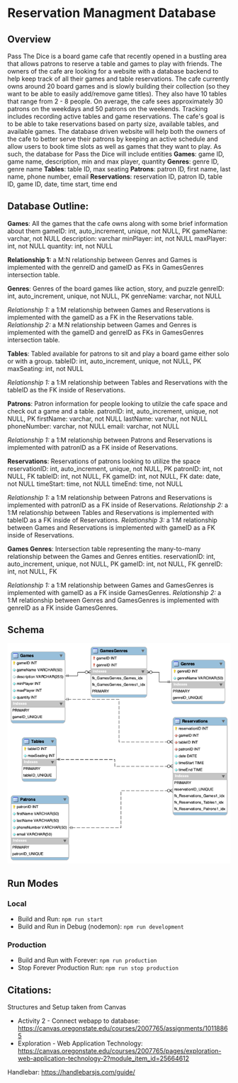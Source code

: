 # Reservation Managment Database

## Overview
Pass The Dice is a board game cafe that recently opened in a bustling area that allows patrons to reserve a table and games to play with friends. The owners of the cafe are looking for a website with a database backend to help keep track of all their games and table reservations. 
The cafe currently owns around 20 board games and is slowly building their collection (so they want to be able to easily add/remove game titles). They also have 10 tables that range from 2 - 8 people. On average, the cafe sees approximately 30 patrons on the weekdays and 50 patrons on the weekends. 
Tracking includes recording active tables and game reservations. The cafe's goal is to be able to take reservations based on party size, available tables, and available games. 
The database driven website will help both the owners of the cafe to better serve their patrons by keeping an active schedule and allow users to book time slots as well as games that they want to play.
As such, the database for Pass the Dice will include entities
**Games**: game ID, game name, description, min and max player, quantity
**Genres**: genre ID, genre name
**Tables**: table ID, max seating
**Patrons**: patron ID, first name, last name, phone number, email
**Reservations**: reservation ID, patron ID, table ID, game ID, date, time start, time end 

## Database Outline:
**Games**: All the games that the cafe owns along with some brief information about them
gameID: int, auto_increment, unique, not NULL, PK
gameName: varchar, not NULL
description: varchar
minPlayer: int, not NULL
maxPlayer: int, not NULL
quantity: int, not NULL

**Relationship 1:** a M:N relationship between Genres and Games is implemented with the genreID and gameID as FKs in GamesGenres intersection table.

**Genres**: Genres of the board games like action, story, and puzzle
genreID: int, auto_increment, unique, not NULL, PK
genreName: varchar, not NULL 

*Relationship 1:* a 1:M relationship between Games and Reservations is implemented with the gameID as a FK in the Reservations table.
*Relationship 2:* a M:N relationship between Games and Genres is implemented with the gameID and genreID as FKs in GamesGenres intersection table.

**Tables**: Tabled available for patrons to sit and play a board game either solo or with a group.
tableID: int, auto_increment, unique, not NULL, PK
maxSeating: int, not NULL

*Relationship 1:* a 1:M relationship between Tables and Reservations with the tableID as the FK inside of Reservations.

**Patrons**: Patron information for people looking to utilzie the cafe space and check out a game and a table.
patronID: int, auto_increment, unique, not NULL, PK 
firstName: varchar, not NULL
lastName: varchar, not NULL
phoneNumber: varchar, not NULL
email: varchar, not NULL

*Relationship 1:* a 1:M relationship between Patrons and Reservations is implemented with patronID as a FK inside of Reservations.

**Reservations**: Reservations of patrons looking to utilize the space
reservationID: int, auto_increment, unique, not NULL, PK
patronID: int, not NULL, FK
tableID: int, not NULL, FK
gameID: int, not NULL, FK
date: date, not NULL
timeStart: time, not NULL
timeEnd: time, not NULL

*Relationship 1:* a 1:M relationship between Patrons and Reservations is implemented with patronID as a FK inside of Reservations.
*Relationship 2:* a 1:M relationship between Tables and Reservations is implemented with tableID as a FK inside of Reservations.
*Relationship 3:* a 1:M relationship between Games and Reservations is implemented with gameID as a FK inside of Reservations.

**Games Genres**: Intersection table representing the many-to-many relationship between the Games and Genres entities.
reservationID: int, auto_increment, unique, not NULL, PK
gameID: int, not NULL, FK
genreID: int, not NULL, FK

*Relationship 1:* a 1:M relationship between Games and GamesGenres is implemented with gameID as a FK inside GamesGenres.
*Relationship 2:*  a 1:M relationship between Genres and GamesGenres is implemented with genreID as a FK inside GamesGenres.

## Schema 
![Schema for DB](./schema.png)

## Run Modes
### Local
* Build and Run: `npm run start`
* Build and Run in Debug (nodemon): `npm run development`

### Production
* Build and Run with Forever: `npm run production`
* Stop Forever Production Run: `npm run stop production`

## Citations:
Structures and Setup taken from Canvas 
* Activity 2 - Connect webapp to database: https://canvas.oregonstate.edu/courses/2007765/assignments/10118865
* Exploration - Web Application Technology: https://canvas.oregonstate.edu/courses/2007765/pages/exploration-web-application-technology-2?module_item_id=25664612

Handlebar: 
https://handlebarsjs.com/guide/
  
